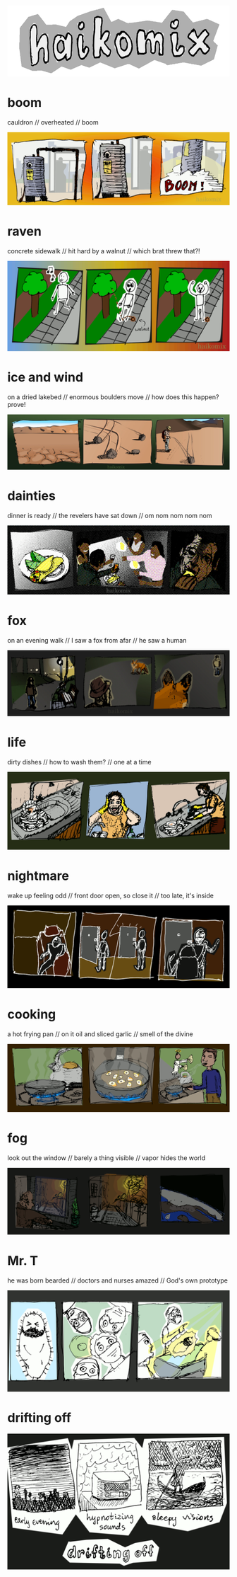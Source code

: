 <p align="center">
<img src="logo.gif" alt="logo" height="160" />
</p>

# boom

cauldron // overheated // boom

<img src="boom.gif" alt="boom :: cauldron // overheated // boom" title="kocioł // przegrzany // bum" />

# raven

concrete sidewalk // hit hard by a walnut // which brat threw that?!

<img src="raven.gif" alt="raven :: concrete sidewalk // hit hard by a walnut // which brat threw that?!" title="kruk :: chodnik z betonu // orzech mocno spada nań // który rzucał drań?!" />

# ice and wind

on a dried lakebed // enormous boulders move // how does this happen? prove!

<img src="wind.webp" alt="ice and wind  :: on a dried lakebed // enormous boulders move // how does this happen? prove!" title="lód i wiatr :: po wyschłym jeziora dnie // ogromne głazy przesuwają się // jak to się dzieje, kto wie?" />

# dainties

dinner is ready // the revelers have sat down // om nom nom nom nom

<img src="dainties.gif" alt="dainties :: dinner is ready // the revelers have sat down // om nom nom nom nom" title="frykasy :: obiad gotowy // biesiadnicy zasiedli // am mniam mniam mniam mniam" />

# fox

on an evening walk // I saw a fox from afar // he saw a human

<img src="fox.webp" alt="fox :: on an evening walk // I saw a fox from afar // he saw a human" title="lis :: na wieczornym spacerze // widziałem lisa z daleka // on widział człowieka" />

# life

dirty dishes // how to wash them? // one at a time

<img src="life.gif" alt="life :: dirty dishes // how to wash them? // one at a time" title="życie :: brudne naczynia // jak je umyć? // pojedynczo" />

# nightmare

wake up feeling odd  //  front door open, so close it  //  too late, it's inside

<img src="nightmare.gif" alt="nightmare  ::  wake up feeling odd  //  front door open, so close it  //  too late, it's inside" title="koszmar  ::  wstał z dziwnym lękiem  //  front-drzwi w oścież, więc zamknął  //  za późno, weszło" />

# cooking

a hot frying pan  //  on it oil and sliced garlic  //  smell of the divine

<img src="cooking.gif" alt="cooking  ::  a hot frying pan  //  on it oil and sliced garlic  //  smell of the divine" title="gotowanie  ::  gorąca patelnia  //  na niej tłuszcz i plastry czosnku  //  to zapach boskości" />

# fog

look out the window  //  barely a thing visible  //  vapor hides the world

<img src="fog.gif" alt="fog:  look out the window  //  barely a thing visible  //  vapor hides the world" title="fog:  look out the window  //  barely a thing visible  //  vapor hides the world" />

# Mr. T

he was born bearded // doctors and nurses amazed // God's own prototype

<img src="mrt.gif" alt="Mr. T: he was born bearded // doctors and nurses amazed // God's own prototype" title="Mr. T: he was born bearded // doctors and nurses amazed // God's own prototype" />

# drifting off

<img src="drift-off.gif" alt="drifting off: early evening // hypnotizing sounds // sleepy visions" title="drifting off: early evening // hypnotizing sounds // sleepy visions" />
